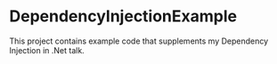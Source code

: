 DependencyInjectionExample
==========================

This project contains example code that supplements my Dependency Injection in .Net talk.
